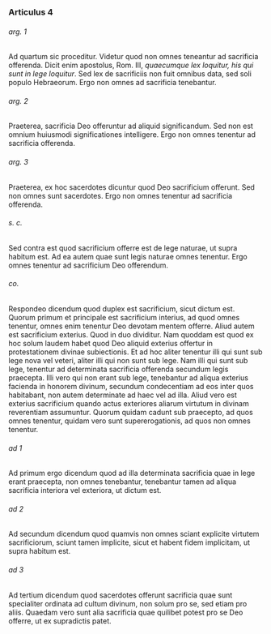 ### Articulus 4

###### arg. 1
Ad quartum sic proceditur. Videtur quod non omnes teneantur ad sacrificia offerenda. Dicit enim apostolus, Rom. III, *quaecumque lex loquitur, his qui sunt in lege loquitur*. Sed lex de sacrificiis non fuit omnibus data, sed soli populo Hebraeorum. Ergo non omnes ad sacrificia tenebantur.

###### arg. 2
Praeterea, sacrificia Deo offeruntur ad aliquid significandum. Sed non est omnium huiusmodi significationes intelligere. Ergo non omnes tenentur ad sacrificia offerenda.

###### arg. 3
Praeterea, ex hoc sacerdotes dicuntur quod Deo sacrificium offerunt. Sed non omnes sunt sacerdotes. Ergo non omnes tenentur ad sacrificia offerenda.

###### s. c.
Sed contra est quod sacrificium offerre est de lege naturae, ut supra habitum est. Ad ea autem quae sunt legis naturae omnes tenentur. Ergo omnes tenentur ad sacrificium Deo offerendum.

###### co.
Respondeo dicendum quod duplex est sacrificium, sicut dictum est. Quorum primum et principale est sacrificium interius, ad quod omnes tenentur, omnes enim tenentur Deo devotam mentem offerre. Aliud autem est sacrificium exterius. Quod in duo dividitur. Nam quoddam est quod ex hoc solum laudem habet quod Deo aliquid exterius offertur in protestationem divinae subiectionis. Et ad hoc aliter tenentur illi qui sunt sub lege nova vel veteri, aliter illi qui non sunt sub lege. Nam illi qui sunt sub lege, tenentur ad determinata sacrificia offerenda secundum legis praecepta. Illi vero qui non erant sub lege, tenebantur ad aliqua exterius facienda in honorem divinum, secundum condecentiam ad eos inter quos habitabant, non autem determinate ad haec vel ad illa. Aliud vero est exterius sacrificium quando actus exteriores aliarum virtutum in divinam reverentiam assumuntur. Quorum quidam cadunt sub praecepto, ad quos omnes tenentur, quidam vero sunt supererogationis, ad quos non omnes tenentur.

###### ad 1
Ad primum ergo dicendum quod ad illa determinata sacrificia quae in lege erant praecepta, non omnes tenebantur, tenebantur tamen ad aliqua sacrificia interiora vel exteriora, ut dictum est.

###### ad 2
Ad secundum dicendum quod quamvis non omnes sciant explicite virtutem sacrificiorum, sciunt tamen implicite, sicut et habent fidem implicitam, ut supra habitum est.

###### ad 3
Ad tertium dicendum quod sacerdotes offerunt sacrificia quae sunt specialiter ordinata ad cultum divinum, non solum pro se, sed etiam pro aliis. Quaedam vero sunt alia sacrificia quae quilibet potest pro se Deo offerre, ut ex supradictis patet.

